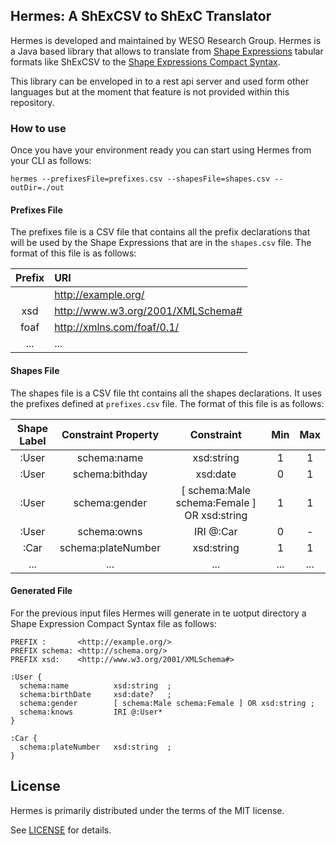 ## Hermes: A ShExCSV to ShExC Translator
Hermes is developed and maintained by WESO Research Group. Hermes is a Java based library that allows to translate from [Shape Expressions](https://shex.io/) tabular formats like ShExCSV to the [Shape Expressions Compact Syntax](https://shex.io/shex-semantics/index.html#shexc).

This library can be enveloped in to a rest api server and used form other languages but at the moment that feature is not provided within this repository.

### How to use
Once you have your environment ready you can start using Hermes from your CLI as follows:

```shell
hermes --prefixesFile=prefixes.csv --shapesFile=shapes.csv --outDir=./out
```

#### Prefixes File
The prefixes file is a CSV file that contains all the prefix declarations that will be used by the Shape Expressions that are in the `shapes.csv` file. The format of this file is as follows:

|Prefix|URI|
|:----:|:--|
||<http://example.org/>|
|xsd|<http://www.w3.org/2001/XMLSchema#>|
|foaf|<http://xmlns.com/foaf/0.1/>|
|...|...|

#### Shapes File
The shapes file is a CSV file tht contains all the shapes declarations. It uses the prefixes defined at `prefixes.csv` file. The format of this file is as follows:

|Shape Label|Constraint Property|Constraint|Min|Max|
|:---------:|:-----------------:|:--------:|:-:|:-:|
|:User|schema:name|xsd:string|1|1|
|:User|schema:bithday|xsd:date|0|1|
|:User|schema:gender| [ schema:Male schema:Female ] OR xsd:string|1|1|
|:User|schema:owns|IRI @:Car|0|-|
|:Car|schema:plateNumber|xsd:string|1|1|
|...|...|...|...|...|

#### Generated File
For the previous input files Hermes will generate in te uotput directory a Shape Expression Compact Syntax file as follows:

```turtle
PREFIX :       <http://example.org/>
PREFIX schema: <http://schema.org/>
PREFIX xsd:    <http://www.w3.org/2001/XMLSchema#>

:User {
  schema:name          xsd:string  ;
  schema:birthDate     xsd:date?   ;
  schema:gender        [ schema:Male schema:Female ] OR xsd:string ;
  schema:knows         IRI @:User*
}

:Car {
  schema:plateNumber   xsd:string  ;
}
```

## License
Hermes is primarily distributed under the terms of the MIT license.

See [LICENSE](LICENSE) for details.
